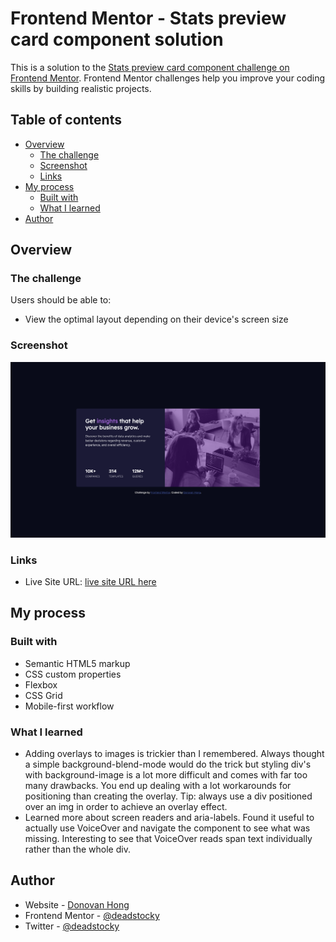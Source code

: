 # Frontend Mentor - Stats preview card component solution

This is a solution to the [Stats preview card component challenge on Frontend Mentor](https://www.frontendmentor.io/challenges/stats-preview-card-component-8JqbgoU62). Frontend Mentor challenges help you improve your coding skills by building realistic projects.

## Table of contents

- [Overview](#overview)
  - [The challenge](#the-challenge)
  - [Screenshot](#screenshot)
  - [Links](#links)
- [My process](#my-process)
  - [Built with](#built-with)
  - [What I learned](#what-i-learned)
- [Author](#author)

## Overview

### The challenge

Users should be able to:

- View the optimal layout depending on their device's screen size

### Screenshot

![](./images/image-screenshot.png)

### Links

- Live Site URL: [live site URL here](https://deadstocky.github.io/fm-stats-preview-card-component/)

## My process

### Built with

- Semantic HTML5 markup
- CSS custom properties
- Flexbox
- CSS Grid
- Mobile-first workflow

### What I learned

- Adding overlays to images is trickier than I remembered. Always thought a simple background-blend-mode would do the trick but styling div's with background-image is a lot more difficult and comes with far too many drawbacks. You end up dealing with a lot workarounds for positioning than creating the overlay. Tip: always use a div positioned over an img in order to achieve an overlay effect.
- Learned more about screen readers and aria-labels. Found it useful to actually use VoiceOver and navigate the component to see what was missing. Interesting to see that VoiceOver reads span text individually rather than the whole div.

## Author

- Website - [Donovan Hong](https://www.donovanhong.com)
- Frontend Mentor - [@deadstocky](https://www.frontendmentor.io/profile/deadstocky)
- Twitter - [@deadstocky](https://www.twitter.com/deadstocky)
